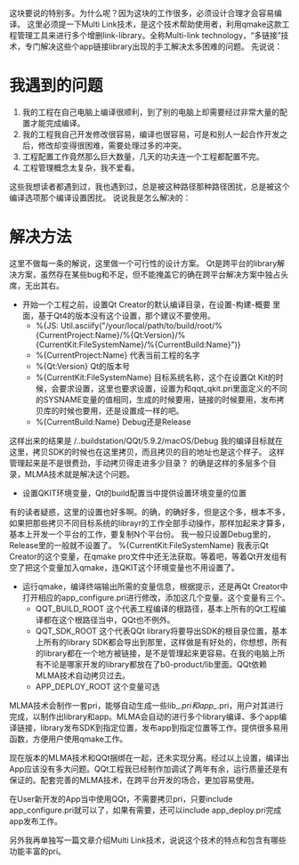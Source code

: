 ﻿这块要说的特别多。为什么呢？因为这块的工作很多，必须设计合理才会容易编译。
这里必须提一下Multi Link技术，是这个技术帮助使用者，利用qmake这款工程管理工具来进行多个增删link-library。全称Multi-link technology，“多链接”技术，专门解决这些个app链接library出现的手工解决太多困难的问题。
先说说：

# 我遇到的问题  
1. 我的工程在自己电脑上编译很顺利，到了别的电脑上却需要经过非常大量的配置才能完成编译。
2. 我的工程我自己开发修改很容易，编译也很容易，可是和别人一起合作开发之后，修改却变得很困难，需要处理过多的冲突。
3. 工程配置工作竟然那么巨大数量，几天的功夫连一个工程都配置不完。
4. 工程管理概念太复杂，我不爱看。

这些我想读者都遇到过，我也遇到过，总是被这种路径那种路径困扰，总是被这个编译选项那个编译设置困扰。
说说我是怎么解决的：
# 解决方法  
这里不做每一条的解说，这里做一个可行性的设计方案。
Qt是跨平台的library解决方案，虽然存在某些bug和不足，但不能掩盖它的确在跨平台解决方案中独占头席，无出其右。

- 开始一个工程之前，设置Qt Creator的默认编译目录，在设置-构建-概要 里面，基于Qt4的版本没有这个设置，那个建议不要使用。
  -  %{JS: Util.asciify("/your/local/path/to/build/root/%{CurrentProject:Name}/%{Qt:Version}/%{CurrentKit:FileSystemName}/%{CurrentBuild:Name}")}
  -  %{CurrentProject:Name} 代表当前工程的名字
  -  %{Qt:Version} Qt的版本号
  -  %{CurrentKit:FileSystemName} 目标系统名称，这个在设置Qt Kit的时候，会要求设置，这里也要求设置，设置为和qqt_qkit.pri里面定义的不同的SYSNAME变量的值相同，生成的时候要用，链接的时候要用，发布拷贝库的时候也要用，还是设置成一样的吧。
  -  %{CurrentBuild:Name} Debug还是Release

这样出来的结果是 /..buildstation/QQt/5.9.2/macOS/Debug
我的编译目标就在这里，拷贝SDK的时候也在这里拷贝，而且拷贝的目的地址也是这个样子。
这样管理起来是不是很费劲，手动拷贝得走进多少目录？
的确是这样的多层多个目录，MLMA技术就是解决这个问题。

- 设置QKIT环境变量，Qt的build配置当中提供设置环境变量的位置  

有的读者疑惑，这里的设置也好多啊。的确，的确好多，但是这个多，根本不多，如果把那些拷贝不同目标系统的librayr的工作全部手动操作，那样加起来才算多，基本上开发一个平台的工作，要复制N个平台份。
我一般只设置Debug里的，Release里的一般就不设置了。
%{CurrentKit:FileSystemName} 我表示Qt Creator的这个变量，在qmake pro文件中还无法获取。等着吧，等着Qt开发组有空了把这个变量加入qmake，连QKIT这个环境变量也不用设置了。

- 运行qmake，编译终端输出所需的变量信息，根据提示，还是再Qt Creator中打开相应的app_configure.pri进行修改，添加这几个变量。这个变量有三个。
    - QQT_BUILD_ROOT 这个代表工程编译的根路径，基本上所有的Qt工程编译都在这个根路径当中，QQt也不例外。
    - QQT_SDK_ROOT 这个代表QQt library将要导出SDK的根目录位置，基本上所有的library SDK都会导出到那里，这样做是有好处的，你想想，所有的library都在一个地方被链接，是不是管理起来更容易。在我的电脑上所有不论是哪家开发的library都放在了b0-product/lib里面。QQt依赖MLMA技术自动拷贝过去。
    - APP_DEPLOY_ROOT 这个变量可选

MLMA技术会制作一套pri，能够自动生成一些lib_*.pri和app_*.pri，用户对其进行完成，以制作出library和app。MLMA会自动的进行多个library编译、多个app编译链接，library发布SDK到指定位置，发布app到指定位置等工作。提供很多易用函数，方便用户使用qmake工作。

现在版本的MLMA技术和QQt捆绑在一起，还未实现分离。经过以上设置，编译出App应该没有多大问题。QQt工程我已经制作加调试了两年有余，运行质量还是有保证的。配套完善的MLMA技术，在跨平台开发的场合，更加容易使用。

在User新开发的App当中使用QQt，不需要拷贝pri，只要include app_configure.pri就可以了，如果有需要，还可以include app_deploy.pri完成app发布工作。

另外我再单独写一篇文章介绍Multi Link技术，说说这个技术的特点和包含有哪些功能丰富的pri。 
